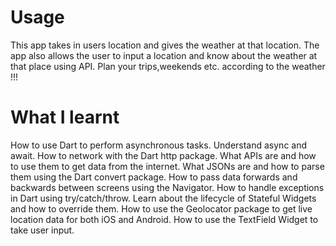 # Usage
This app takes in users location and gives the weather at that location. The app also allows the user to input a location and know about the weather at that place using API.
Plan your trips,weekends etc. according to the weather !!!
# What I learnt
How to use Dart to perform asynchronous tasks.
Understand async and await.
How to network with the Dart http package.
What APIs are and how to use them to get data from the internet.
What JSONs are and how to parse them using the Dart convert package.
How to pass data forwards and backwards between screens using the Navigator.
How to handle exceptions in Dart using try/catch/throw.
Learn about the lifecycle of Stateful Widgets and how to override them.
How to use the Geolocator package to get live location data for both iOS and Android.
How to use the TextField Widget to take user input.
